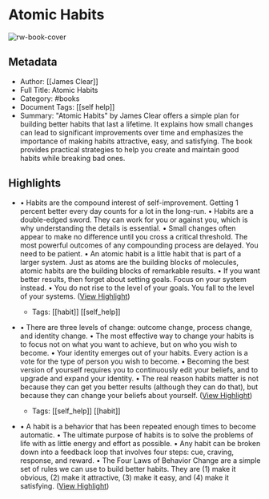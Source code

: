 # Atomic Habits

![rw-book-cover](https://readwise-assets.s3.amazonaws.com/media/reader/parsed_document_assets/201255877/0jqfDmzRY0-Ca5OP2i3CZi7jjIlIQoc61KTiX-GekJQ-cove_4HwMTi8.jpg)

## Metadata
- Author: [[James Clear]]
- Full Title: Atomic Habits
- Category: #books
- Document Tags: [[self help]] 
- Summary: "Atomic Habits" by James Clear offers a simple plan for building better habits that last a lifetime. It explains how small changes can lead to significant improvements over time and emphasizes the importance of making habits attractive, easy, and satisfying. The book provides practical strategies to help you create and maintain good habits while breaking bad ones.

## Highlights
- • Habits are the compound interest of self-improvement. Getting 1 percent better every day counts for a lot in the long-run.
  • Habits are a double-edged sword. They can work for you or against you, which is why understanding the details is essential.
  • Small changes often appear to make no difference until you cross a critical threshold. The most powerful outcomes of any compounding process are delayed. You need to be patient.
  • An atomic habit is a little habit that is part of a larger system. Just as atoms are the building blocks of molecules, atomic habits are the building blocks of remarkable results.
  • If you want better results, then forget about setting goals. Focus on your system instead.
  • You do not rise to the level of your goals. You fall to the level of your systems. ([View Highlight](https://read.readwise.io/read/01j4apkhbcr1pet8s42d5ftwrx))
    - Tags: [[habit]] [[self_help]] 

- • There are three levels of change: outcome change, process change, and identity change.
  • The most effective way to change your habits is to focus not on what you want to achieve, but on who you wish to become.
  • Your identity emerges out of your habits. Every action is a vote for the type of person you wish to become.
  • Becoming the best version of yourself requires you to continuously edit your beliefs, and to upgrade and expand your identity.
  • The real reason habits matter is not because they can get you better results (although they can do that), but because they can change your beliefs about yourself. ([View Highlight](https://read.readwise.io/read/01j4apmn1xyhe4mep4j87ajg1c))
    - Tags: [[self_help]] [[habit]] 

- • A habit is a behavior that has been repeated enough times to become automatic.
  • The ultimate purpose of habits is to solve the problems of life with as little energy and effort as possible.
  • Any habit can be broken down into a feedback loop that involves four steps: cue, craving, response, and reward.
  • The Four Laws of Behavior Change are a simple set of rules we can use to build better habits. They are (1) make it obvious, (2) make it attractive, (3) make it easy, and (4) make it satisfying. ([View Highlight](https://read.readwise.io/read/01j4apz87y1pvcf7nkgtp20hkb))

